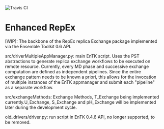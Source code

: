 
<img src="https://travis-ci.org/SrinivasMushnoori/RepEx_3.0.svg?branch=master" alt="Travis CI"/>

# Enhanced RepEx

[WIP]: The backbone of the RepEx replica Exchange package implemented via the Ensemble Toolkit 0.6 API.

src/driverMultipleAppManager.py: main EnTK script. Uses the PST abstractions to generate replica exchange workflows to be executed on remote resource. Currently, every MD phase and successive exchange computation are defined as independent pipelines. Since the entire exchange pattern needs to be known a priori, this allows for the invocation of multiple instances of the EnTK appmanager and submit each "pipeline" as a separate workflow. 

src/exchangeMethods: Exchange Methods, T_Exchange being implemented currently.U_Exchange, S_Exchange and pH_Exchange will be implemented later during the development cycle. 



old_drivers/driver.py: run script in EnTK 0.4.6 API, no longer supported, to be removed.
